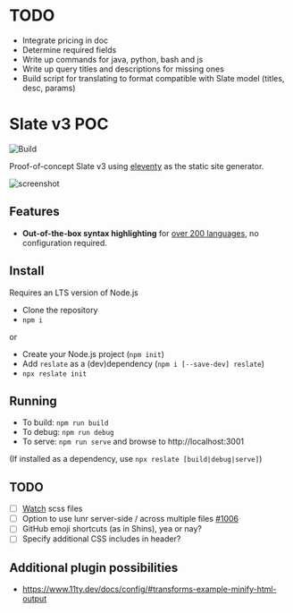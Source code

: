 # TODO

-   Integrate pricing in doc
-   Determine required fields
-   Write up commands for java, python, bash and js
-   Write up query titles and descriptions for missing ones
-   Build script for translating to format compatible with Slate model (titles, desc, params)

# Slate v3 POC

![Build](https://github.com/Mermade/reslate/workflows/Build/badge.svg)

Proof-of-concept Slate v3 using [eleventy](https://www.11ty.dev/) as the static site generator.

![screenshot](https://github.com/Mermade/reslate/blob/main/docs/screenshot.jpg?raw=true)

## Features

-   **Out-of-the-box syntax highlighting** for [over 200 languages](https://prismjs.com/#supported-languages), no configuration required.

## Install

Requires an LTS version of Node.js

-   Clone the repository
-   `npm i`

or

-   Create your Node.js project (`npm init`)
-   Add `reslate` as a (dev)dependency (`npm i [--save-dev] reslate`)
-   `npx reslate init`

## Running

-   To build: `npm run build`
-   To debug: `npm run debug`
-   To serve: `npm run serve` and browse to http://localhost:3001

(If installed as a dependency, use `npx reslate [build|debug|serve]`)

## TODO

-   [ ] [Watch](https://www.belter.io/eleventy-sass-workflow/) scss files
-   [ ] Option to use lunr server-side / across multiple files [#1006](https://github.com/slatedocs/slate/discussions/1006)
-   [ ] GitHub emoji shortcuts (as in Shins), yea or nay?
-   [ ] Specify additional CSS includes in header?

## Additional plugin possibilities

-   https://www.11ty.dev/docs/config/#transforms-example-minify-html-output
